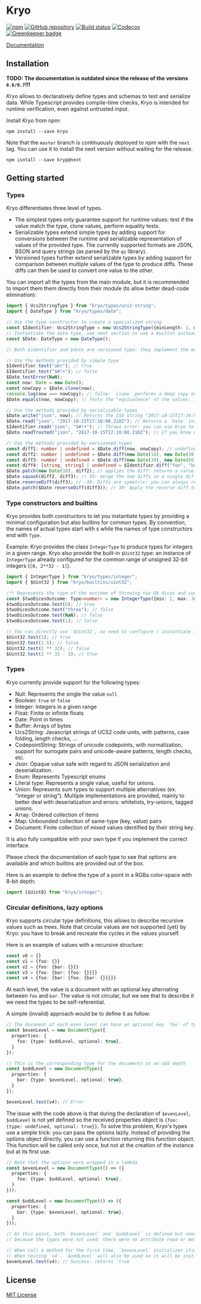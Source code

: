 # Kryo

[![npm](https://img.shields.io/npm/v/kryo.svg?maxAge=2592000)](https://www.npmjs.com/package/kryo)
[![GitHub repository](https://img.shields.io/badge/Github-demurgos%2Fkryo-blue.svg)](https://github.com/demurgos/kryo)
[![Build status](https://img.shields.io/travis/demurgos/kryo/master.svg?maxAge=2592000)](https://travis-ci.org/demurgos/kryo)
[![Codecov](https://codecov.io/gh/demurgos/kryo/branch/master/graph/badge.svg)](https://codecov.io/gh/demurgos/kryo)
[![Greenkeeper badge](https://badges.greenkeeper.io/demurgos/kryo.svg)](https://greenkeeper.io/)

[Documentation](https://demurgos.github.io/kryo/)

## Installation

**TODO: The documentation is outdated since the release of the versions `0.6/0.7`!!!**

_Kryo_ allows to declaratively define types and schemas to test and serialize data.
While Typescript provides compile-time checks, _Kryo_ is intended for runtime verification, even against
untrusted input.

Install _Kryo_ from _npm_:

```shell
npm install --save kryo
```

Note that the `master` branch is continuously deployed to _npm_ with the `next` tag. You can use it to install
the next version without waiting for the release.

```shell
npm isntall --save kryp@next
```

## Getting started

### Types

Kryo differentiates three level of types.
- The simplest types only guarantee support for runtime values: test if the value match the type, clone values,
  perform equality tests.
- Serializable types extend simple types by adding support for conversions between the runtime and serializable
  representation of values of the provided type. The currently supported formats are JSON, BSON and query strings
  (as parsed by the `qs` library).
- Versioned types further extend serializable types by adding support for comparison between multiple values
  of the type to produce diffs. These diffs can then be used to convert one value to the other.

You can import all the types from the main module, but it is recommended to import them them directly from
their module (to allow better dead-code elimination):

```typescript
import { Ucs2StringType } from "kryo/types/ucs2-string";
import { DateType } from "kryo/types/date";

// Use the type constructor to create a specialized string
const $Identifier: Ucs2StringType = new Ucs2StringType({minLength: 1, maxLength: Infinity, pattern: /[_a-zA-Z][_a-zA-Z0-9]/});
// Instantiate the date type, see next section to use a builtin instead of creating a new instance
const $Date: DateType = new DateType();

// Both $identifier and $date are versioned type: they implement the methods of all the levels.

// Use the methods provided by simple type 
$Identifier.test("abc"); // true
$Identifier.test("$#!+"); // false
$Date.testError(NaN); 
const now: Date = new Date();
const nowCopy = $Date.clone(now);
console.log(now === nowCopy); // false: `clone` performs a deep copy on objects
$Date.equals(now, nowCopy); // Tests the "equivalence" of the values: it's not the same object but they hold the same value

// Use the methods provided by serializable types
$Date.write("json", now); // Returns the ISO string "2017-10-15T17:10:08.218Z"
$Date.read("json", "2017-10-15T17:10:08.218Z"); // Returns a `Date` instance
$Identifier.read("json", "$#!+"); // Throws error: you can use Kryo to read untrusted input and validate it
$Date.readTrusted("json", "2017-10-15T17:10:08.218Z"); // If you know what you are doing, you can only perform conversion and ignore validation

// Use the methods provided by versionned types
const diff1: number | undefined = $Date.diff(now, nowCopy); // undefined: both are equal
const diff2: number | undefined = $Date.diff(new Date(10), new Date(30)); // 20: the diff of `DateType` is the difference in ms
const diff3: number | undefined = $Date.diff(new Date(30), new Date(60)); // 30
const diff4: [string, string] | undefined = $Identifier.diff("foo", "bar"); // ["foo", "bar"], strings return a simple [old, new] tuple
$Date.patch(new Date(10), diff2); // applies the diff: returns a value equivalent to `new Date(30)`
$Date.squash(diff2, diff3); // 50: merge the two diffs in a single diff representing the whole change
$Date.reverseDiff(diff3); // -30: Diffs are symetric: you can always reverse them
$Date.patch($Date.reverseDiff(diff3)); // 30: Apply the reverse diff to retrieve `30` from `60`
```

### Type constructors and builtins

Kryo provides both constructors to let you instantiate types by providing a minimal configuration but also builtins
for common types. By convention, the names of actual types start with `$` while the names of type constructors end
with `Type`.

Example: Kryo provides the class `IntegerType` to produce types for integers in a given range. Kryo also provide
the built-in `$Uint32` type: an instance of `IntegerType` already configured for the common range of unsigned
32-bit integers (`[0, 2**32 - 1]`).

```typescript
import { IntegerType } from "kryo/types/integer";
import { $Uint32 } from "kryo/builtins/uint32";

/** Represents the type of the outcome of throwing two D6 dices and summing their value */
const $twoDicesOutcome: Type<number> = new IntegerType({min: 2, max: 36});
$twoDicesOutcome.test(6); // true
$twoDicesOutcome.test("three"); // false
$twoDicesOutcome.test(NaN); // false
$twoDicesOutcome.test(1); // false

// You can directly use `$Uint32`, no need to configure / instantiate it:
$Uint32.test(1); // true
$Uint32.test(1.5); // false
$Uint32.test(2 ** 32); // false
$Uint32.test(2 ** 32 - 1); // true
```

### Types

Kryo currently provide support for the following types:

- Null: Represents the single the value `null`
- Boolean: `true` or `false`
- Integer: Integers in a given range
- Float: Finite or infinite floats
- Date: Point in times
- Buffer: Arrays of bytes
- Ucs2String: Javascript strings of UCS2 code units, with patterns, case folding, length checks, ...
- CodepointString: Strings of unicode codepoints, with normalization, support for surrogate pairs and unicode-aware
  patterns, length checks, etc.
- Json: Opaque value safe with regard to JSON serialization and deserialization.
- Enum: Represents Typescript enums
- Literal type: Represents a single value, useful for unions.
- Union: Represents sum types to support multiple alternatives (ex. "integer or string"). Multiple implementations
  are provided, mainly to better deal with deserialization and errors: whitelists, try-unions, tagged unions.
- Array: Ordered collection of items
- Map: Unbounded collection of same-type (key, value) pairs
- Document: Finite collection of mixed values identified by their string key.

It is also fully compatible with your own type if you implement the correct interface.

Please check the documentation of each type to see that options are available and which builtins are provided
out of the box.

Here is an example to define the type of a point in a RGBa color-space with 8-bit depth:

```typescript
import {$Uint8} from "kryo/integer";

```

### Circular definitions, lazy options

Kryo supports circular type definitions, this allows to describe recursive values such as trees.
Note that circular values are not supported (yet) by Kryo: you have to break and recreate the cycles in the values yourself.

Here is an example of values with a recursive structure:
```typescript
const v0 = {}
const v1 = {foo: {}}
const v2 = {foo: {bar: {}}}
const v3 = {foo: {bar: {foo: {}}}}
const v4 = {foo: {bar: {foo: {bar: {}}}}}
```

At each level, the value is a document with an optional key alternating between `foo` and `bar`.
The value is not circular, but we see that to describe it we need the types to be self-referential.

A simple (invalid) approach would be to define it as follow:
```typescript
// The document at each even level can have an optional key `foo` of type `$oddLevel`
const $evenLevel = new DocumentType({
  properties: {
    foo: {type: $oddLevel, optional: true},
  }
});

// This is the corresponding type for the documents at an odd depth
const $oddLevel = new DocumentType({
  properties: {
    bar: {type: $evenLevel, optional: true},
  }
});

$evenLevel.test(v4); // Error
```

The issue with the code above is that during the declaration of `$evenLevel`, `$oddLevel` is not yet defined so the
received properties object is `{foo: {type: undefined, optional: true}}`.
To solve this problem, Kryo's types use a simple trick: you can pass the options lazily. Instead of providing
the options object directly, you can use a function returning this function object. This function will be called
only once, but not at the creation of the instance but at its first use.

```typescript
// Note that the options were wrapped in a lambda
const $evenLevel = new DocumentType(() => ({
  properties: {
    foo: {type: $oddLevel, optional: true},
  }
}));

const $oddLevel = new DocumentType(() => ({
  properties: {
    bar: {type: $evenLevel, optional: true},
  }
}));

// At this point, both `$evenLevel` and `$oddLevel` is defined but none of the lambda were called
// because the types were not used: there were no attribute read or method call.

// When call a method for the first time, `$evenLevel` initializes itself by calling the lambda
// When testing `v4`, `$oddLevel` will also be used so it will be initialized at this point.
$evenLevel.test(v4); // Success: returns `true`
```

## License

[MIT License](./LICENSE.md)
